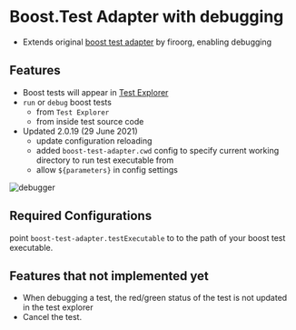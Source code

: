 # Boost.Test Adapter with debugging
* Extends original [boost test adapter](https://github.com/firoorg/vscode-boost-test-adapter) by firoorg, enabling debugging

## Features
* Boost tests will appear in [Test Explorer](https://marketplace.visualstudio.com/items?itemName=hbenl.vscode-test-explorer)
* ```run``` or ```debug``` boost tests 
  * from ```Test Explorer``` 
  * from inside test source code
* Updated 2.0.19 (29 June 2021)
  * update configuration reloading
  * added ```boost-test-adapter.cwd``` config to specify current working directory to run test executable from
  * allow ```${parameters}``` in config settings
  
![debugger](https://github.com/newdigate/vscode-boost-test-adapter/raw/master/debug.gif)

## Required Configurations
point `boost-test-adapter.testExecutable` to  to the path of your boost test executable.

## Features that not implemented yet
- When debugging a test, the red/green status of the test is not updated in the test explorer
- Cancel the test.
